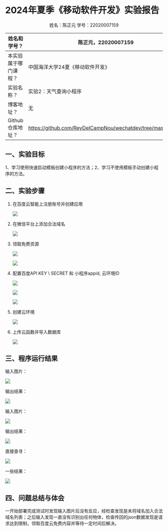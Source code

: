 # 2024年夏季《移动软件开发》实验报告

<center>姓名：陈正元  学号：22020007159</center>

| 姓名和学号？      | 陈正元，22020007159                                             |
| ----------- | ----------------------------------------------------------- |
| 本实验属于哪门课程？  | 中国海洋大学24夏《移动软件开发》                                           |
| 实验名称？       | 实验2：天气查询小程序                                                 |
| 博客地址？       | 无                                                           |
| Github仓库地址？ | https://github.com/ReyDelCampNou/wechatdev/tree/master/exp3 |

## **一、实验目标**

1、学习使用快速启动模板创建小程序的方法；2、学习不使用模板手动创建小程序的方法。

## 二、实验步骤

1. 在百度云智能上注册账号并创建应用
   
   ![](C:\Users\chen\AppData\Roaming\marktext\images\2024-08-26-14-23-14-image.png)

2. 在微信平台上添加合法域名
   
   ![](C:\Users\chen\AppData\Roaming\marktext\images\2024-08-26-14-23-42-image.png)

3. 领取免费资源
   
   ![](C:\Users\chen\AppData\Roaming\marktext\images\2024-08-26-14-24-58-image.png)
   
   ![](C:\Users\chen\AppData\Roaming\marktext\images\2024-08-26-14-25-12-image.png)

4. 配置百度API KEY \ SECRET 和 小程序appid, 云环境ID
   
   ![](C:\Users\chen\AppData\Roaming\marktext\images\2024-08-26-14-31-26-image.png)
   
   ![](C:\Users\chen\AppData\Roaming\marktext\images\2024-08-26-14-32-41-image.png)
   
   ![](C:\Users\chen\AppData\Roaming\marktext\images\2024-08-26-14-30-22-image.png)

5. 创建云环境
   
   ![](C:\Users\chen\AppData\Roaming\marktext\images\2024-08-26-14-25-43-image.png)

6. 上传云函数并导入数据库
   
   ![](C:\Users\chen\AppData\Roaming\marktext\images\2024-08-26-14-26-50-image.png)

## 三、程序运行结果

输入图片：

![](C:\Users\chen\AppData\Roaming\marktext\images\2024-08-26-14-34-23-8544ccf6af838495cae10d0e04834d8.jpg)

输出结果：

![](C:\Users\chen\AppData\Roaming\marktext\images\2024-08-26-14-34-44-ddf7fc6631951bfbf1a4deabca14010.jpg)

输入图片：

![](C:\Users\chen\AppData\Roaming\marktext\images\2024-08-26-14-35-11-82af12bf634cb8fed7179ba7e389cac.jpg)

输出结果：

![](C:\Users\chen\AppData\Roaming\marktext\images\2024-08-26-14-35-25-841227a42ea370dbd0b6d89a513bacd.jpg)

直接查寻：

![](C:\Users\chen\AppData\Roaming\marktext\images\2024-08-26-14-35-50-image.png)

一些结果：

![](C:\Users\chen\AppData\Roaming\marktext\images\2024-08-26-14-39-09-image.png)

## 四、问题总结与体会

一开始部署完成测试时发现输入图片后没有反应，经检查发现是未将域名加入合法域名列表；之后输入发现一直没有识别出任何物体，检查传回的json数据发现是请求达到限制，领取百度云免费内容并等待一定时间后解决。
